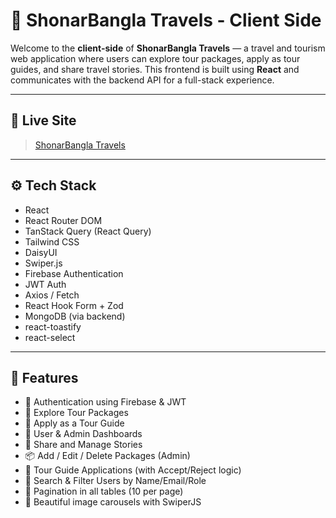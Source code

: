 # 🧭 ShonarBangla Travels - Client Side

Welcome to the **client-side** of **ShonarBangla Travels** — a travel and tourism web application where users can explore tour packages, apply as tour guides, and share travel stories. This frontend is built using **React** and communicates with the backend API for a full-stack experience.

---

## 🔗 Live Site

> [ShonarBangla Travels](https://sonarbangla-travels.web.app)

---

## ⚙️ Tech Stack

- React
- React Router DOM
- TanStack Query (React Query)
- Tailwind CSS
- DaisyUI
- Swiper.js
- Firebase Authentication
- JWT Auth
- Axios / Fetch
- React Hook Form + Zod
- MongoDB (via backend)
- react-toastify
- react-select

---

## 🚀 Features

- 🔐 Authentication using Firebase & JWT
- 🧳 Explore Tour Packages
- 📝 Apply as a Tour Guide
- 🧍 User & Admin Dashboards
- 📸 Share and Manage Stories
- 📦 Add / Edit / Delete Packages (Admin)
- 📄 Tour Guide Applications (with Accept/Reject logic)
- 🔎 Search & Filter Users by Name/Email/Role
- 📄 Pagination in all tables (10 per page)
- 🎠 Beautiful image carousels with SwiperJS
